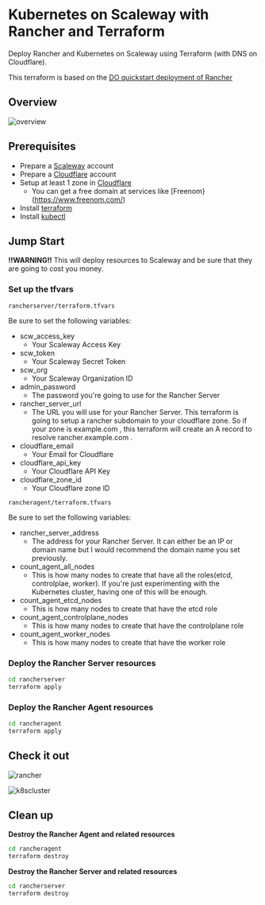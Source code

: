 # Kubernetes on Scaleway with Rancher and Terraform

Deploy Rancher and Kubernetes on Scaleway using Terraform (with DNS on Cloudflare).

This terraform is based on the [DO quickstart deployment of Rancher](https://github.com/rancher/quickstart/tree/master/do)

## Overview

![overview](assets/overview.png)

## Prerequisites

* Prepare a [Scaleway](https://www.scaleway.com/) account
* Prepare a [Cloudflare](https://www.cloudflare.com/) account
* Setup at least 1 zone in [Cloudflare](https://www.cloudflare.com/)
  * You can get a free domain at services like [Freenom}(https://www.freenom.com/)
* Install [terraform](https://www.terraform.io/intro/getting-started/install.html)
* Install [kubectl](https://kubernetes.io/docs/tasks/tools/install-kubectl/)

## Jump Start

**!!WARNING!!** This will deploy resources to Scaleway and be sure that they are going to cost you money.

### Set up the tfvars

`rancherserver/terraform.tfvars`

Be sure to set the following variables:

* scw_access_key
  * Your Scaleway Access Key
* scw_token
  * Your Scaleway Secret Token
* scw_org
  * Your Scaleway Organization ID
* admin_password
  * The password you're going to use for the Rancher Server
* rancher_server_url
  * The URL you will use for your Rancher Server. This terraform is going to setup a rancher subdomain to your cloudflare zone. So if your zone is example.com , this terraform will create an A record to resolve rancher.example.com .
* cloudflare_email
  * Your Email for Cloudflare
* cloudflare_api_key
  * Your Cloudflare API Key
* cloudflare_zone_id
  * Your Cloudflare zone ID

`rancheragent/terraform.tfvars`

Be sure to set the following variables:

* rancher_server_address
  * The address for your Rancher Server. It can either be an IP or domain name but I would recommend the domain name you set previously.
* count_agent_all_nodes
  * This is how many nodes to create that have all the roles(etcd, controlplae, worker). If you're just experimenting with the Kubernetes cluster, having one of this will be enough.
* count_agent_etcd_nodes
  * This is how many nodes to create that have the etcd role
* count_agent_controlplane_nodes
  * This is how many nodes to create that have the controlplane role
* count_agent_worker_nodes
  * This is how many nodes to create that have the worker role

### Deploy the Rancher Server resources

```bash
cd rancherserver
terraform apply
```

### Deploy the Rancher Agent resources

```bash
cd rancheragent
terraform apply
```

## Check it out

![rancher](assets/rancher.png)

![k8scluster](assets/k8scluster.png)

## Clean up

**Destroy the Rancher Agent and related resources**
```bash
cd rancheragent
terraform destroy
```

**Destroy the Rancher Server and related resources**
```bash
cd rancherserver
terraform destroy
```